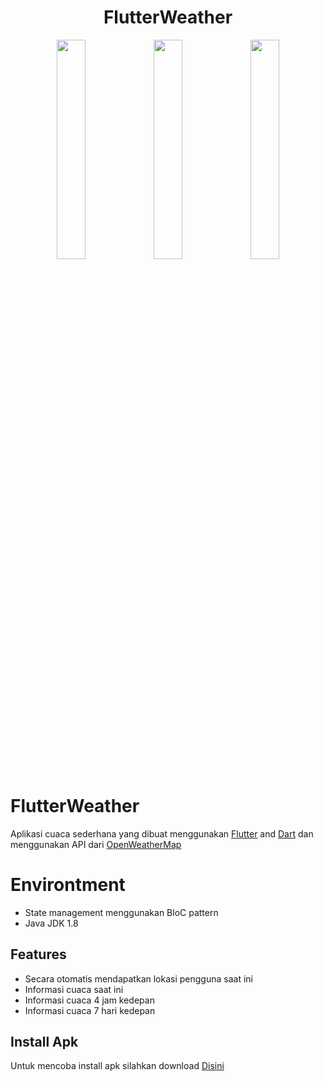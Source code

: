 <h1 align="center">FlutterWeather</h1>

<p align="center">
<img src="https://user-images.githubusercontent.com/82755985/211476960-7d8b0c5d-ce65-44ca-b356-5246cdc19723.jpg" width="30%"></img> 
<img src="https://user-images.githubusercontent.com/82755985/211477116-9359536b-2232-42a5-b1d7-f549df72dd74.jpg" width="30%"></img> 
<img src="https://user-images.githubusercontent.com/82755985/211477185-ea6063c6-ce86-45e3-87fb-465870a113fc.jpg" width="30%"></img> 
</p>

# FlutterWeather

Aplikasi cuaca sederhana yang dibuat menggunakan [Flutter](https://flutter.dev/) and [Dart](https://dart.dev/) dan menggunakan API dari [OpenWeatherMap](https://openweathermap.org/)

# Environtment
- State management menggunakan BloC pattern
- Java JDK 1.8

## Features
- Secara otomatis mendapatkan lokasi pengguna saat ini
- Informasi cuaca saat ini
- Informasi cuaca 4 jam kedepan
- Informasi cuaca 7 hari kedepan

## Install Apk
Untuk mencoba install apk silahkan download [Disini](https://drive.google.com/file/d/1pZ8INjv1z5xC5x-6StmMBqqtbSgT30r1/view?usp=sharing)
